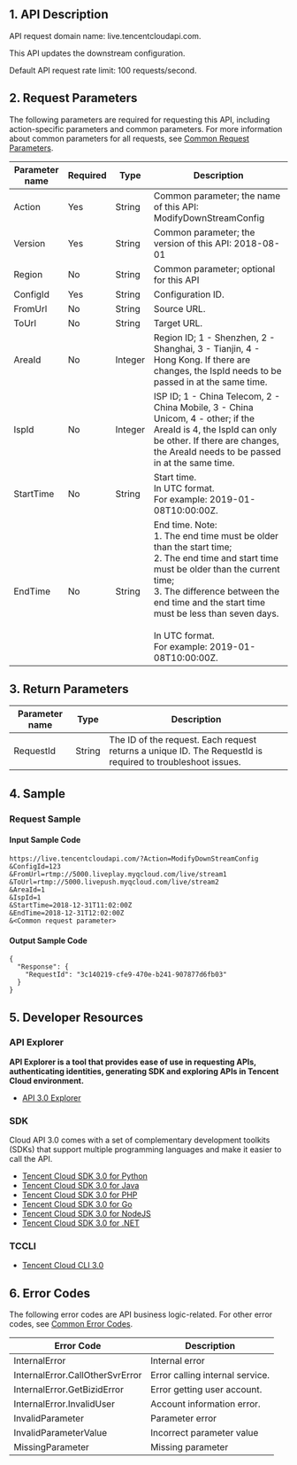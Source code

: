 ﻿## 1. API Description

API request domain name: live.tencentcloudapi.com.

This API updates the downstream configuration.

Default API request rate limit: 100 requests/second.

## 2. Request Parameters

The following parameters are required for requesting this API, including action-specific parameters and common parameters. For more information about common parameters for all requests, see [Common Request Parameters](/document/api/267/20459).

| Parameter name | Required | Type | Description |
|---------|---------|---------|---------|
| Action | Yes | String | Common parameter; the name of this API: ModifyDownStreamConfig |
| Version | Yes | String | Common parameter; the version of this API: 2018-08-01 |
| Region | No | String | Common parameter; optional for this API |
| ConfigId | Yes | String | Configuration ID. |
| FromUrl | No | String | Source URL. |
| ToUrl | No | String | Target URL. |
| AreaId | No | Integer | Region ID; 1 - Shenzhen, 2 - Shanghai, 3 - Tianjin, 4 - Hong Kong. If there are changes, the IspId needs to be passed in at the same time. |
| IspId | No | Integer | ISP ID; 1 - China Telecom, 2 - China Mobile, 3 - China Unicom, 4 - other; if the AreaId is 4, the IspId can only be other. If there are changes, the AreaId needs to be passed in at the same time. |
| StartTime | No | String | Start time. <br/>In UTC format. <br/>For example: 2019-01-08T10:00:00Z. |
| EndTime | No | String | End time. Note: <br/>1. The end time must be older than the start time; <br/> 2. The end time and start time must be older than the current time; <br/>3. The difference between the end time and the start time must be less than seven days. <br/><br/>In UTC format. <br/>For example: 2019-01-08T10:00:00Z. |

## 3. Return Parameters

| Parameter name | Type | Description |
|---------|---------|---------|
| RequestId | String | The ID of the request. Each request returns a unique ID. The RequestId is required to troubleshoot issues. |

## 4. Sample

### Request Sample

#### Input Sample Code

```
https://live.tencentcloudapi.com/?Action=ModifyDownStreamConfig
&ConfigId=123
&FromUrl=rtmp://5000.liveplay.myqcloud.com/live/stream1
&ToUrl=rtmp://5000.livepush.myqcloud.com/live/stream2
&AreaId=1
&IspId=1
&StartTime=2018-12-31T11:02:00Z
&EndTime=2018-12-31T12:02:00Z
&<Common request parameter>
```

#### Output Sample Code

```
{
  "Response": {
    "RequestId": "3c140219-cfe9-470e-b241-907877d6fb03"
  }
}
```


## 5. Developer Resources

### API Explorer

**API Explorer is a tool that provides ease of use in requesting APIs, authenticating identities, generating SDK and exploring APIs in Tencent Cloud environment.**

* [API 3.0 Explorer](https://console.cloud.tencent.com/api/explorer?Product=live&Version=2018-08-01&Action=ModifyDownStreamConfig)

### SDK

Cloud API 3.0 comes with a set of complementary development toolkits (SDKs) that support multiple programming languages and make it easier to call the API.

* [Tencent Cloud SDK 3.0 for Python](https://github.com/TencentCloud/tencentcloud-sdk-python)
* [Tencent Cloud SDK 3.0 for Java](https://github.com/TencentCloud/tencentcloud-sdk-java)
* [Tencent Cloud SDK 3.0 for PHP](https://github.com/TencentCloud/tencentcloud-sdk-php)
* [Tencent Cloud SDK 3.0 for Go](https://github.com/TencentCloud/tencentcloud-sdk-go)
* [Tencent Cloud SDK 3.0 for NodeJS](https://github.com/TencentCloud/tencentcloud-sdk-nodejs)
* [Tencent Cloud SDK 3.0 for .NET](https://github.com/TencentCloud/tencentcloud-sdk-dotnet)

### TCCLI

* [Tencent Cloud CLI 3.0](https://cloud.tencent.com/document/product/440/6176)

## 6. Error Codes

The following error codes are API business logic-related. For other error codes, see [Common Error Codes](/document/api/267/20461#.E5.85.AC.E5.85.B1.E9.94.99.E8.AF.AF.E7.A0.81).

| Error Code | Description |
|---------|---------|
| InternalError | Internal error |
| InternalError.CallOtherSvrError | Error calling internal service. |
| InternalError.GetBizidError | Error getting user account. |
| InternalError.InvalidUser | Account information error. |
| InvalidParameter | Parameter error |
| InvalidParameterValue | Incorrect parameter value |
| MissingParameter | Missing parameter |

